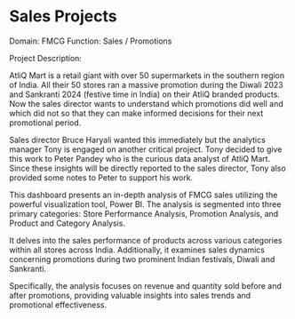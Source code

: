 # Sales Projects
Domain: FMCG Function: Sales / Promotions

Project Description:

AtliQ Mart is a retail giant with over 50 supermarkets in the southern region of India. All their 50 stores ran a massive promotion during the Diwali 2023 and Sankranti 2024 (festive time in India) on their AtliQ branded products. Now the sales director wants to understand which promotions did well and which did not so that they can make informed decisions for their next promotional period.

Sales director Bruce Haryali wanted this immediately but the analytics manager Tony is engaged on another critical project. Tony decided to give this work to Peter Pandey who is the curious data analyst of AtliQ Mart. Since these insights will be directly reported to the sales director, Tony also provided some notes to Peter to support his work.

This dashboard presents an in-depth analysis of FMCG sales utilizing the powerful visualization tool, Power BI. 
The analysis is segmented into three primary categories: Store Performance Analysis, Promotion Analysis, and Product and Category Analysis. 

It delves into the sales performance of products across various categories within all stores across India. 
Additionally, it examines sales dynamics concerning promotions during two prominent Indian festivals, Diwali and Sankranti. 

Specifically, the analysis focuses on revenue and quantity sold before and after promotions, providing valuable insights into sales trends and promotional effectiveness.
